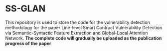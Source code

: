 # SS-GLAN

This repository is used to store the code for the vulnerability detection methodology for the paper Line-level Smart Contract Vulnerability Detection via Semantic-Syntactic Feature Extraction and Global-Local Attention Network.
**The complete code will gradually be uploaded as the publication progress of the paper**

